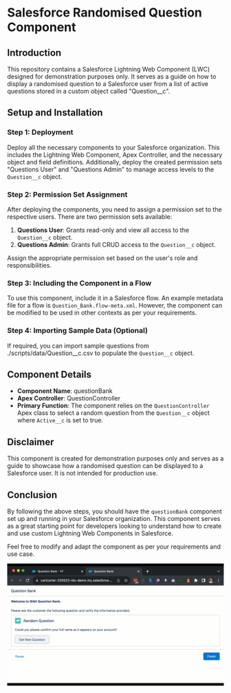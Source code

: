 # Salesforce Randomised Question Component

## Introduction

This repository contains a Salesforce Lightning Web Component (LWC) designed for demonstration purposes only. It serves as a guide on how to display a randomised question to a Salesforce user from a list of active questions stored in a custom object called "Question__c". 

## Setup and Installation

### Step 1: Deployment

Deploy all the necessary components to your Salesforce organization. This includes the Lightning Web Component, Apex Controller, and the necessary object and field definitions. Additionally, deploy the created permission sets "Questions User" and "Questions Admin" to manage access levels to the `Question__c` object.

### Step 2: Permission Set Assignment

After deploying the components, you need to assign a permission set to the respective users. There are two permission sets available:

1. **Questions User**: Grants read-only and view all access to the `Question__c` object.
2. **Questions Admin**: Grants full CRUD access to the `Question__c` object.

Assign the appropriate permission set based on the user's role and responsibilities.

### Step 3: Including the Component in a Flow

To use this component, include it in a Salesforce flow. An example metadata file for a flow is `Question_Bank.flow-meta.xml`. However, the component can be modified to be used in other contexts as per your requirements.

### Step 4: Importing Sample Data (Optional)

If required, you can import sample questions from ./scripts/data/Question__c.csv to populate the `Question__c` object. 


## Component Details
- **Component Name**: questionBank
- **Apex Controller**: QuestionController
- **Primary Function**: The component relies on the `QuestionController` Apex class to select a random question from the `Question__c` object where `Active__c` is set to true.

## Disclaimer
This component is created for demonstration purposes only and serves as a guide to showcase how a randomised question can be displayed to a Salesforce user. It is not intended for production use.

## Conclusion
By following the above steps, you should have the `questionBank` component set up and running in your Salesforce organization. This component serves as a great starting point for developers looking to understand how to create and use custom Lightning Web Components in Salesforce.

Feel free to modify and adapt the component as per your requirements and use case.

![Example Usage](example.gif)
